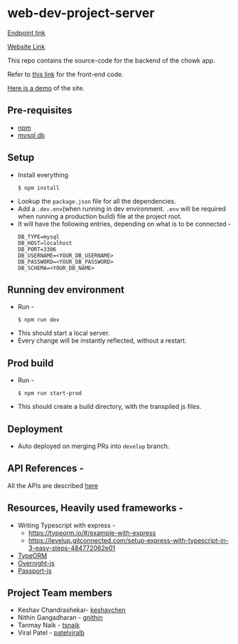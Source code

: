 # web-dev-project-server

[Endpoint link](https://web-dev-project-server.herokuapp.com/)

[Website Link](https://web-dev-project-client.herokuapp.com)

This repo contains the source-code for the backend of the chowk app. 

Refer to [this link](https://github.com/gnithin/cs5610-final-project) for the front-end code.

[Here is a demo](https://youtu.be/yHT04KPPhxg) of the site.

## Pre-requisites
- [npm](https://www.npmjs.com/get-npm)
- [mysql db](https://www.mysql.com/downloads/)

## Setup
- Install everything
  ```shell script
  $ npm install
  ```
- Lookup the `package.json` file for all the dependencies.
- Add a `.dev.env`(when running in dev environment. `.env` will be required when running a production build) file at the project root.
- It will have the following entries, depending on what is to be connected - 
  ```
  DB_TYPE=mysql
  DB_HOST=localhost
  DB_PORT=3306
  DB_USERNAME=<YOUR_DB_USERNAME>
  DB_PASSWORD=<YOUR_DB_PASSWORD>
  DB_SCHEMA=<YOUR_DB_NAME>
  ```

## Running dev environment
- Run - 
  ```shell script
  $ npm run dev
  ```
- This should start a local server.
- Every change will be instantly reflected, without a restart.

## Prod build
- Run - 
  ```shell script
  $ npm run start-prod
  ```
- This should create a build directory, with the transpiled js files.

## Deployment
- Auto deployed on merging PRs into `develop` branch.

## API References -
All the APIs are described [here](https://documenter.getpostman.com/view/6351305/SzS8s5P6?version=latest)

## Resources, Heavily used frameworks - 
- Writing Typescript with express -
    - https://typeorm.io/#/example-with-express
    - https://levelup.gitconnected.com/setup-express-with-typescript-in-3-easy-steps-484772062e01
- [TypeORM](https://github.com/typeorm/typeorm)
- [Overnight-js](https://github.com/seanpmaxwell/overnight)
- [Passport-js](https://github.com/jaredhanson/passport)


## Project Team members 
- Keshav Chandrashekar- [keshavchen](https://github.com/keshavchen)
- Nithin Gangadharan - [gnithin](https://github.com/gnithin)
- Tanmay Naik - [tsnaik](https://github.com/tsnaik)
- Viral Patel - [patelviralb](https://github.com/patelviralb)

